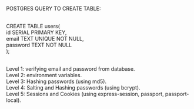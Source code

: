 POSTGRES QUERY TO CREATE TABLE: <br/><br/>

CREATE TABLE users( <br/>
	id SERIAL PRIMARY KEY, <br/>
	email TEXT UNIQUE NOT NULL, <br/>
	password TEXT NOT NULL <br/>
);<br/><br/>

Level 1: verifying email and password from database.<br/>
Level 2: environment variables.<br/>
Level 3: Hashing passwords (using md5).<br/>
Level 4: Salting and Hashing passwords (using bcrypt).<br/>
Level 5: Sessions and Cookies (using express-session, passport, passport-local). <br/>